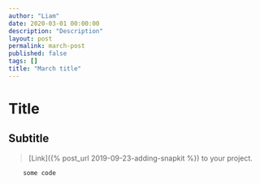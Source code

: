 ```yaml
---
author: "Liam"
date: 2020-03-01 00:00:00
description: "Description"
layout: post
permalink: march-post
published: false
tags: []
title: "March title"
---
```


# Title

## Subtitle

> [Link]({% post_url 2019-09-23-adding-snapkit %}) to your project.

```
    some code
```

